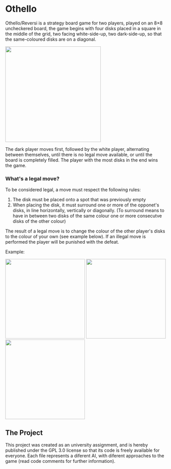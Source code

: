 # Othello
Othello/Reversi is a strategy board game for two players, played on an 8×8 uncheckered board, the game begins with four disks placed in a square in the middle of the grid, two facing white-side-up, two dark-side-up, so that the same-coloured disks are on a diagonal.

<img src="https://user-images.githubusercontent.com/83798084/158694935-54883de6-0fc6-428c-906b-7bc67dfd4a14.png" width="300">

The dark player moves first, followed by the white player, alternating between themselves, until there is no legal move available, or until the board is completely filled. The player with the most disks in the end wins the game.

### What's a legal move?

To be considered legal, a move must respect the following rules:

1. The disk must be placed onto a spot that was previously empty
2. When placing the disk, it must surround one or more of the opponet's disks, in line horizontally, vertically or diagonally. (To surround means to have in between two disks of the same colour one or more consecutve disks of the other colour)

The result of a legal move is to change the colour of the other player's disks to the colour of your own (see example below). If an illegal move is performed the player will be punished with the defeat.

Example:

<img src="https://user-images.githubusercontent.com/83798084/158694935-54883de6-0fc6-428c-906b-7bc67dfd4a14.png" height="250"> <img src="https://user-images.githubusercontent.com/83798084/158712130-2d27a411-35d4-496e-86b5-2432d05a593a.png" height="250"> <img src="https://user-images.githubusercontent.com/83798084/158712240-ec66a296-4047-4256-98a2-4ee74e49c738.png" height="250">

## The Project

This project was created as an university assignment, and is hereby published under the GPL 3.0 license so that its code is freely available for everyone.
Each file represents a diferent AI, with diferent approaches to the game (read code comments for further information).

